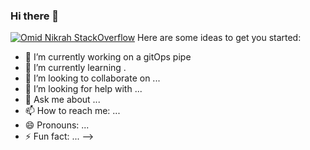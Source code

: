 ### Hi there 👋

[![Omid Nikrah StackOverflow](https://github-readme-stackoverflow.vercel.app/?userID=10735209)](https://stackoverflow.com/users/6558042/omid-nikrah)
Here are some ideas to get you started:

- 🔭 I’m currently working on a gitOps pipe
- 🌱 I’m currently learning .
- 👯 I’m looking to collaborate on ...
- 🤔 I’m looking for help with ...
- 💬 Ask me about ...
- 📫 How to reach me: ...
- 😄 Pronouns: ...
- ⚡ Fun fact: ...
-->
